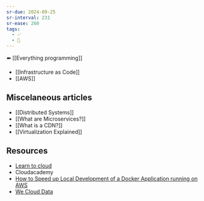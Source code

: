 ```yaml
---
sr-due: 2024-09-25
sr-interval: 231
sr-ease: 260
tags:
  - ✅
  - 🧭
---
```


⬅️ [[Everything programming]]

- [[Infrastructure as Code]]
- [[AWS]]

## Miscelaneous articles
- [[Distributed Systems]]
- [[What are Microservices?]]
- [[What is a CDN?]]
- [[Virtualization Explained]]
## Resources
- [Learn to cloud](https://learntocloud.guide/#/)
- Cloudacademy
- [How to Speed up Local Development of a Docker Application running on AWS](https://doordash.engineering/2023/03/07/how-to-speed-up-local-development-of-a-docker-application-running-on-aws/?ref=architecturenotes.co)
- [We Cloud Data](https://weclouddata.com/)